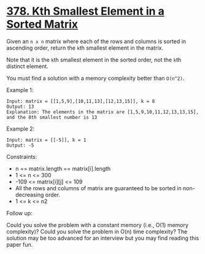 # [378. Kth Smallest Element in a Sorted Matrix](https://leetcode.com/problems/kth-smallest-element-in-a-sorted-matrix/)
 
Given an `n x n` matrix where each of the rows and columns is sorted in ascending order, return the `k`th smallest element in the matrix.

Note that it is the `k`th smallest element in the sorted order, not the `k`th distinct element.

You must find a solution with a memory complexity better than `O(n^2)`.

 

Example 1:

    Input: matrix = [[1,5,9],[10,11,13],[12,13,15]], k = 8
    Output: 13
    Explanation: The elements in the matrix are [1,5,9,10,11,12,13,13,15], and the 8th smallest number is 13

Example 2:

    Input: matrix = [[-5]], k = 1
    Output: -5
 

Constraints:

* n == matrix.length == matrix[i].length
* 1 <= n <= 300
* -109 <= matrix[i][j] <= 109
* All the rows and columns of matrix are guaranteed to be sorted in non-decreasing order.
* 1 <= k <= n2
 

Follow up:

Could you solve the problem with a constant memory (i.e., O(1) memory complexity)?
Could you solve the problem in O(n) time complexity? The solution may be too advanced for an interview but you may find reading this paper fun.